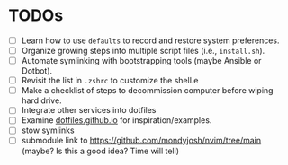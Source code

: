 # TODOs

- [ ] Learn how to use `defaults` to record and restore system preferences.
- [ ] Organize growing steps into multiple script files (i.e., `install.sh`).
- [ ] Automate symlinking with bootstrapping tools (maybe Ansible or Dotbot).
- [ ] Revisit the list in `.zshrc` to customize the shell.e
- [ ] Make a checklist of steps to decommission computer before wiping hard drive. 
- [ ] Integrate other services into dotfiles
- [ ] Examine [dotfiles.github.io](https://dotfiles.github.io) for inspiration/examples.
- [ ] stow symlinks
- [ ] submodule link to https://github.com/mondyjosh/nvim/tree/main (maybe? Is this a good idea? Time will tell)
